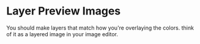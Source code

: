 # Layer Preview Images

You should make layers that match how you're overlaying the colors. think of it as a layered image in your image editor.